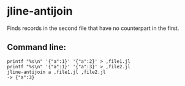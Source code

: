 jline-antijoin
==============

Finds records in the second file that have no counterpart in the first.

## Command line:

    printf "%s\n" '{"a":1}' '{"a":2}' > ,file1.jl
    printf "%s\n" '{"a":1}' '{"a":3}' > ,file2.jl
    jline-antijoin a ,file1.jl ,file2.jl
    -> {"a":3}

